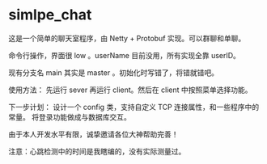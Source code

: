 # simlpe_chat
这是一个简单的聊天室程序，由 Netty + Protobuf 实现。可以群聊和单聊。

命令行操作，界面很 low 。userName 目前没用，所有实现全靠 userID。

现有分支名 main 其实是 master 。初始化时写错了，将错就错吧。

使用方法：
先运行 sever 再运行 client。然后在 client 中按照菜单选择功能。

下一步计划：
设计一个 config 类，支持自定义 TCP 连接属性，和一些程序中的常量。
将登录功能做成与数据库交互。

由于本人开发水平有限，诚挚邀请各位大神帮助完善！

注意：心跳检测中的时间是我瞎编的，没有实际测量过。
